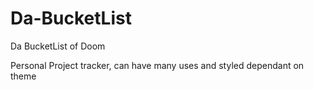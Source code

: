 # Da-BucketList
Da BucketList of Doom

Personal Project tracker, can have many uses and styled dependant on theme
